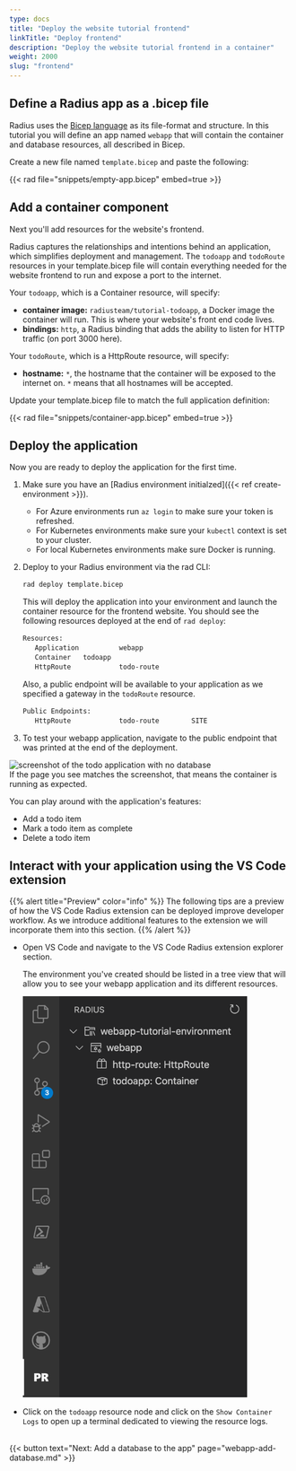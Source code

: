 ```yaml
---
type: docs
title: "Deploy the website tutorial frontend"
linkTitle: "Deploy frontend"
description: "Deploy the website tutorial frontend in a container"
weight: 2000
slug: "frontend"
---
```


## Define a Radius app as a .bicep file

Radius uses the [Bicep language](https://docs.microsoft.com/en-us/azure/azure-resource-manager/templates/bicep-overview) as its file-format and structure. In this tutorial you will define an app named `webapp` that will contain the container and database resources, all described in Bicep.

Create a new file named `template.bicep` and paste the following:

{{< rad file="snippets/empty-app.bicep" embed=true >}}

## Add a container component

Next you'll add resources for the website's frontend.

Radius captures the relationships and intentions behind an application, which simplifies deployment and management. The `todoapp` and `todoRoute` resources in your template.bicep file will contain everything needed for the website frontend to run and expose a port to the internet.

Your `todoapp`, which is a Container resource, will specify:

- **container image:** `radiusteam/tutorial-todoapp`, a Docker image the container will run. This is where your website's front end code lives.
- **bindings:** `http`, a Radius binding that adds the ability to listen for HTTP traffic (on port 3000 here).

Your `todoRoute`, which is a HttpRoute resource, will specify:

- **hostname:** `*`, the hostname that the container will be exposed to the internet on. `*` means that all hostnames will be accepted.

Update your template.bicep file to match the full application definition:

{{< rad file="snippets/container-app.bicep" embed=true >}}

## Deploy the application

Now you are ready to deploy the application for the first time.

1. Make sure you have an [Radius environment initialzed]({{< ref create-environment >}}).
   - For Azure environments run `az login` to make sure your token is refreshed.
   - For Kubernetes environments make sure your `kubectl`  context is set to your cluster.
   - For local Kubernetes environments make sure Docker is running.

2. Deploy to your Radius environment via the rad CLI:

   ```sh
   rad deploy template.bicep
   ```

   This will deploy the application into your environment and launch the container resource for the frontend website. You should see the following resources deployed at the end of `rad deploy`:

   ```sh
   Resources:
      Application          webapp
      Container   todoapp
      HttpRoute            todo-route
   ```

   Also, a public endpoint will be available to your application as we specified a gateway in the `todoRoute` resource.

   ```sh
   Public Endpoints:
      HttpRoute            todo-route        SITE
   ```

3. To test your webapp application, navigate to the public endpoint that was printed at the end of the deployment.

<img src="todoapp-nodb.png" width="400" alt="screenshot of the todo application with no database"><br>
   If the page you see matches the screenshot, that means the container is running as expected.

   You can play around with the application's features:

- Add a todo item
- Mark a todo item as complete
- Delete a todo item

## Interact with your application using the VS Code extension

{{% alert title="Preview" color="info" %}}
The following tips are  a preview of how the VS Code Radius extension can be deployed improve developer workflow. As we introduce additional features to the extension we will incorporate them into this section.
{{% /alert %}}

- Open VS Code and navigate to the VS Code Radius extension explorer section.

   The environment you've created should be listed in a tree view that will allow you to see  your webapp application and its different resources.

   <img src="radius-explorer-webapp.png" width="400" height="auto" alt="screenshot of the todo application with no database">

- Click on the `todoapp` resource node and click on the `Show Container Logs` to open up a terminal dedicated to viewing the resource logs.

<br>{{< button text="Next: Add a database to the app" page="webapp-add-database.md" >}}
